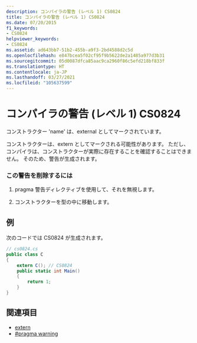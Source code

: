 ```yaml
---
description: コンパイラの警告 (レベル 1) CS0824
title: コンパイラの警告 (レベル 1) CS0824
ms.date: 07/20/2015
f1_keywords:
- CS0824
helpviewer_keywords:
- CS0824
ms.assetid: ad643bb7-51b2-455b-a9f3-2bd4588d2c5d
ms.openlocfilehash: e847bcea5f02cf95f9b5622de2a1485a977d3b31
ms.sourcegitcommit: 05d0087dfca85aac9ca2960f86c5efd218bf833f
ms.translationtype: HT
ms.contentlocale: ja-JP
ms.lasthandoff: 03/27/2021
ms.locfileid: "105637599"
---
```

# <a name="compiler-warning-level-1-cs0824"></a>コンパイラの警告 (レベル 1) CS0824

コンストラクター 'name' は、external としてマークされています。  
  
 コンストラクターは、extern としてマークされる可能性があります。 ただし、コンパイラは、コンストラクターが実際に存在することを確認することはできません。 そのため、警告が生成されます。  
  
### <a name="to-remove-this-warning"></a>この警告を削除するには  
  
1. pragma 警告ディレクティブを使用して、それを無視します。  
  
2. コンストラクターを型の中に移動します。  
  
## <a name="example"></a>例  

 次のコードでは CS0824 が生成されます。  
  
```csharp  
// cs0824.cs  
public class C  
{  
    extern C(); // CS0824  
    public static int Main()  
    {  
        return 1;  
    }  
}  
```  
  
## <a name="see-also"></a>関連項目

- [extern](../language-reference/keywords/extern.md)
- [#pragma warning](../language-reference/preprocessor-directives.md#pragma-warning)

